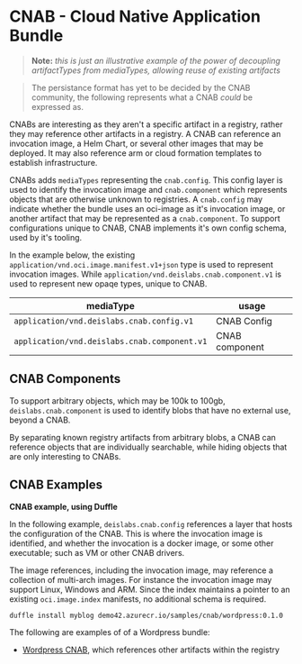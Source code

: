 # CNAB - Cloud Native Application Bundle

> **Note:** *this is just an illustrative example of the power of decoupling artifactTypes from mediaTypes, allowing reuse of existing artifacts*

> The persistance format has yet to be decided by the CNAB community, the following represents what a CNAB *could* be expressed as.


CNABs are interesting as they aren't a specific artifact in a registry, rather they may reference other artifacts in a registry. A CNAB can reference an invocation image, a Helm Chart, or several other images that may be deployed. It may also reference arm or cloud formation templates to establish infrastructure.

CNABs adds `mediaTypes` representing the `cnab.config`. This config layer is used to identify the invocation image and `cnab.component` which represents objects that are otherwise unknown to registries. A `cnab.config` may indicate whether the bundle uses an oci-image as it's invocation image, or another artifact that may be represented as a `cnab.component`. To support configurations unique to CNAB, CNAB implements it's own config schema, used by it's tooling.

In the example below, the existing `application/vnd.oci.image.manifest.v1+json` type is used to represent invocation images. While `application/vnd.deislabs.cnab.component.v1` is used to represent new opaqe types, unique to CNAB. 


| mediaType | usage |
|-|-|
|`application/vnd.deislabs.cnab.config.v1`|CNAB Config|
|`application/vnd.deislabs.cnab.component.v1`|CNAB component|


## CNAB Components

To support arbitrary objects, which may be 100k to 100gb, `deislabs.cnab.component` is used to identify blobs that have no external use, beyond a CNAB. 

By separating known registry artifacts from arbitrary blobs, a CNAB can reference objects that are individually searchable, while hiding objects that are only interesting to CNABs.

## CNAB Examples
**CNAB example, using Duffle**

In the following example, `deislabs.cnab.config` references a layer that hosts the configuration of the CNAB. This is where the invocation image is identified, and whether the invocation is a docker image, or some other executable; such as VM or other CNAB drivers.

The image references, including the invocation image, may reference a collection of multi-arch images. For instance the invocation image may support Linux, Windows and ARM. Since the index maintains a pointer to an existing `oci.image.index` manifests, no additional schema is required.

`duffle install myblog demo42.azurecr.io/samples/cnab/wordpress:0.1.0`

The following are examples of of a Wordpress bundle:

- [Wordpress CNAB](./wordpress-cnab-manifest.json), which references other artifacts within the registry

